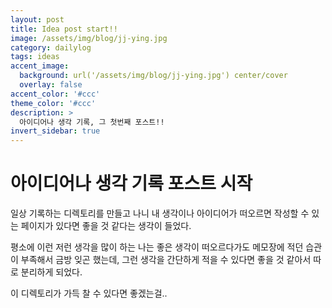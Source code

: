 ```yaml
---
layout: post
title: Idea post start!!
image: /assets/img/blog/jj-ying.jpg
category: dailylog
tags: ideas
accent_image: 
  background: url('/assets/img/blog/jj-ying.jpg') center/cover
  overlay: false
accent_color: '#ccc'
theme_color: '#ccc'
description: >
  아이디어나 생각 기록, 그 첫번째 포스트!!
invert_sidebar: true
---
```


# 아이디어나 생각 기록 포스트 시작
일상 기록하는 디렉토리를 만들고 나니 내 생각이나 아이디어가 떠오르면 작성할 수 있는 페이지가 있다면 좋을 것 같다는 생각이 들었다.

평소에 이런 저런 생각을 많이 하는 나는 좋은 생각이 떠오르다가도 메모장에 적던 습관이 부족해서 금방 잊곤 했는데, 그런 생각을 간단하게 적을 수 있다면 좋을 것 같아서 따로 분리하게 되었다.

이 디렉토리가 가득 찰 수 있다면 좋겠는걸..